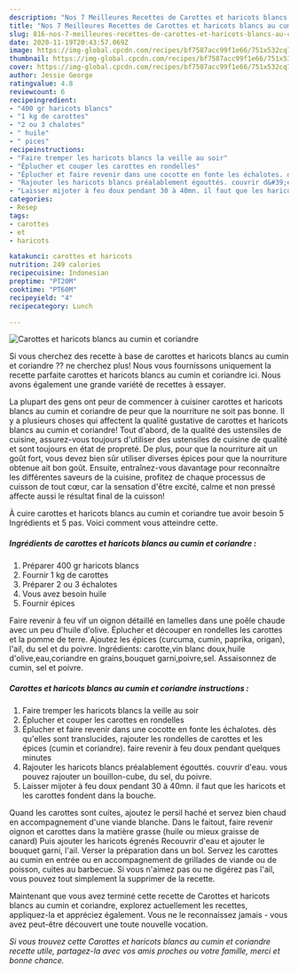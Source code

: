 ```yaml
---
description: "Nos 7 Meilleures Recettes de Carottes et haricots blancs au cumin et coriandre"
title: "Nos 7 Meilleures Recettes de Carottes et haricots blancs au cumin et coriandre"
slug: 816-nos-7-meilleures-recettes-de-carottes-et-haricots-blancs-au-cumin-et-coriandre
date: 2020-11-19T20:43:57.069Z
image: https://img-global.cpcdn.com/recipes/bf7587acc99f1e66/751x532cq70/carottes-et-haricots-blancs-au-cumin-et-coriandre-photo-principale-de-la-recette.jpg
thumbnail: https://img-global.cpcdn.com/recipes/bf7587acc99f1e66/751x532cq70/carottes-et-haricots-blancs-au-cumin-et-coriandre-photo-principale-de-la-recette.jpg
cover: https://img-global.cpcdn.com/recipes/bf7587acc99f1e66/751x532cq70/carottes-et-haricots-blancs-au-cumin-et-coriandre-photo-principale-de-la-recette.jpg
author: Jessie George
ratingvalue: 4.8
reviewcount: 6
recipeingredient:
- "400 gr haricots blancs"
- "1 kg de carottes"
- "2 ou 3 chalotes"
- " huile"
- " pices"
recipeinstructions:
- "Faire tremper les haricots blancs la veille au soir"
- "Éplucher et couper les carottes en rondelles"
- "Éplucher et faire revenir dans une cocotte en fonte les échalotes. dès qu&#39;elles sont translucides, rajouter les rondelles de carottes et les épices (cumin et coriandre). faire revenir à feu doux pendant quelques minutes"
- "Rajouter les haricots blancs préalablement égouttés. couvrir d&#39;eau. vous pouvez rajouter un bouillon-cube, du sel, du poivre."
- "Laisser mijoter à feu doux pendant 30 à 40mn. il faut que les haricots et les carottes fondent dans la bouche."
categories:
- Resep
tags:
- carottes
- et
- haricots

katakunci: carottes et haricots 
nutrition: 249 calories
recipecuisine: Indonesian
preptime: "PT20M"
cooktime: "PT60M"
recipeyield: "4"
recipecategory: Lunch

---
```



![Carottes et haricots blancs au cumin et coriandre](https://img-global.cpcdn.com/recipes/bf7587acc99f1e66/751x532cq70/carottes-et-haricots-blancs-au-cumin-et-coriandre-photo-principale-de-la-recette.jpg)

Si vous cherchez des recette à base de carottes et haricots blancs au cumin et coriandre ?? ne cherchez plus! Nous vous fournissons uniquement la recette parfaite carottes et haricots blancs au cumin et coriandre ici. Nous avons également une grande variété de recettes à essayer.

La plupart des gens ont peur de commencer à cuisiner carottes et haricots blancs au cumin et coriandre de peur que la nourriture ne soit pas bonne. Il y a plusieurs choses qui affectent la qualité gustative de carottes et haricots blancs au cumin et coriandre! Tout d'abord, de la qualité des ustensiles de cuisine, assurez-vous toujours d'utiliser des ustensiles de cuisine de qualité et sont toujours en état de propreté. De plus, pour que la nourriture ait un goût fort, vous devez bien sûr utiliser diverses épices pour que la nourriture obtenue ait bon goût. Ensuite, entraînez-vous davantage pour reconnaître les différentes saveurs de la cuisine, profitez de chaque processus de cuisson de tout cœur, car la sensation d'être excité, calme et non pressé affecte aussi le résultat final de la cuisson!

<!--inarticleads1-->

À cuire carottes et haricots blancs au cumin et coriandre tue avoir besoin 5 Ingrédients et 5 pas. Voici comment vous atteindre cette.

##### Ingrédients de carottes et haricots blancs au cumin et coriandre :

1. Préparer 400 gr haricots blancs
1. Fournir 1 kg de carottes
1. Préparer 2 ou 3 échalotes
1. Vous avez besoin  huile
1. Fournir  épices


Faire revenir à feu vif un oignon détaillé en lamelles dans une poêle chaude avec un peu d&#39;huile d&#39;olive. Éplucher et découper en rondelles les carottes et la pomme de terre. Ajoutez les épices (curcuma, cumin, paprika, origan), l&#39;ail, du sel et du poivre. Ingrédients: carotte,vin blanc doux,huile d&#39;olive,eau,coriandre en grains,bouquet garni,poivre,sel. Assaisonnez de cumin, sel et poivre. 

<!--inarticleads2-->

##### Carottes et haricots blancs au cumin et coriandre instructions :

1. Faire tremper les haricots blancs la veille au soir
1. Éplucher et couper les carottes en rondelles
1. Éplucher et faire revenir dans une cocotte en fonte les échalotes. dès qu&#39;elles sont translucides, rajouter les rondelles de carottes et les épices (cumin et coriandre). faire revenir à feu doux pendant quelques minutes
1. Rajouter les haricots blancs préalablement égouttés. couvrir d&#39;eau. vous pouvez rajouter un bouillon-cube, du sel, du poivre.
1. Laisser mijoter à feu doux pendant 30 à 40mn. il faut que les haricots et les carottes fondent dans la bouche.


Quand les carottes sont cuites, ajoutez le persil haché et servez bien chaud en accompagnement d&#39;une viande blanche. Dans le faitout, faire revenir oignon et carottes dans la matière grasse (huile ou mieux graisse de canard) Puis ajouter les haricots égrenés Recouvrir d&#39;eau et ajouter le bouquet garni, l&#39;ail. Verser la préparation dans un bol. Servez les carottes au cumin en entrée ou en accompagnement de grillades de viande ou de poisson, cuites au barbecue. Si vous n&#39;aimez pas ou ne digérez pas l&#39;ail, vous pouvez tout simplement la supprimer de la recette. 

<!--inarticleads1-->

<p>
Maintenant que vous avez terminé cette recette de Carottes et haricots blancs au cumin et coriandre, explorez actuellement les recettes, appliquez-la et appréciez également. Vous ne le reconnaissez jamais - vous avez peut-être découvert une toute nouvelle vocation.
</p>

<p>
<i>Si vous trouvez cette Carottes et haricots blancs au cumin et coriandre recette utile, partagez-la avec vos amis proches ou votre famille, merci et bonne chance.</i>
</p>
